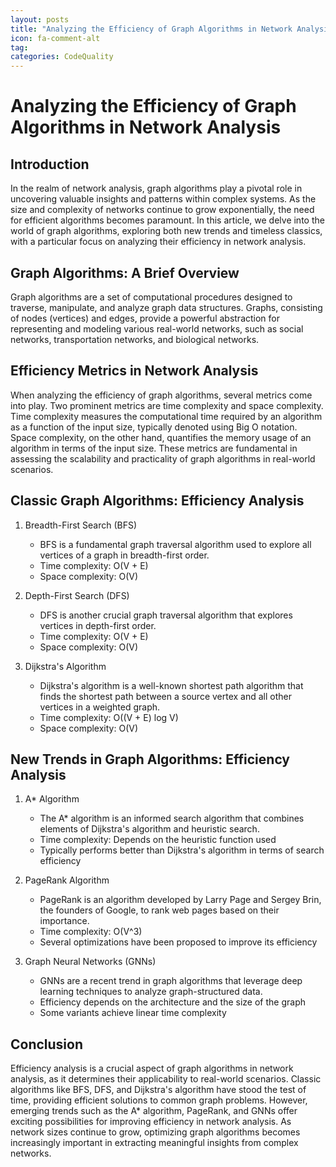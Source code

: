 ```yaml
---
layout: posts
title: "Analyzing the Efficiency of Graph Algorithms in Network Analysis"
icon: fa-comment-alt
tag:      
categories: CodeQuality
---
```



# Analyzing the Efficiency of Graph Algorithms in Network Analysis

## Introduction
In the realm of network analysis, graph algorithms play a pivotal role in uncovering valuable insights and patterns within complex systems. As the size and complexity of networks continue to grow exponentially, the need for efficient algorithms becomes paramount. In this article, we delve into the world of graph algorithms, exploring both new trends and timeless classics, with a particular focus on analyzing their efficiency in network analysis.

## Graph Algorithms: A Brief Overview
Graph algorithms are a set of computational procedures designed to traverse, manipulate, and analyze graph data structures. Graphs, consisting of nodes (vertices) and edges, provide a powerful abstraction for representing and modeling various real-world networks, such as social networks, transportation networks, and biological networks.

## Efficiency Metrics in Network Analysis
When analyzing the efficiency of graph algorithms, several metrics come into play. Two prominent metrics are time complexity and space complexity. Time complexity measures the computational time required by an algorithm as a function of the input size, typically denoted using Big O notation. Space complexity, on the other hand, quantifies the memory usage of an algorithm in terms of the input size. These metrics are fundamental in assessing the scalability and practicality of graph algorithms in real-world scenarios.

## Classic Graph Algorithms: Efficiency Analysis
1. Breadth-First Search (BFS)
   - BFS is a fundamental graph traversal algorithm used to explore all vertices of a graph in breadth-first order.
   - Time complexity: O(V + E)
   - Space complexity: O(V)

2. Depth-First Search (DFS)
   - DFS is another crucial graph traversal algorithm that explores vertices in depth-first order.
   - Time complexity: O(V + E)
   - Space complexity: O(V)

3. Dijkstra's Algorithm
   - Dijkstra's algorithm is a well-known shortest path algorithm that finds the shortest path between a source vertex and all other vertices in a weighted graph.
   - Time complexity: O((V + E) log V)
   - Space complexity: O(V)

## New Trends in Graph Algorithms: Efficiency Analysis
1. A* Algorithm
   - The A* algorithm is an informed search algorithm that combines elements of Dijkstra's algorithm and heuristic search.
   - Time complexity: Depends on the heuristic function used
   - Typically performs better than Dijkstra's algorithm in terms of search efficiency

2. PageRank Algorithm
   - PageRank is an algorithm developed by Larry Page and Sergey Brin, the founders of Google, to rank web pages based on their importance.
   - Time complexity: O(V^3)
   - Several optimizations have been proposed to improve its efficiency

3. Graph Neural Networks (GNNs)
   - GNNs are a recent trend in graph algorithms that leverage deep learning techniques to analyze graph-structured data.
   - Efficiency depends on the architecture and the size of the graph
   - Some variants achieve linear time complexity

## Conclusion
Efficiency analysis is a crucial aspect of graph algorithms in network analysis, as it determines their applicability to real-world scenarios. Classic algorithms like BFS, DFS, and Dijkstra's algorithm have stood the test of time, providing efficient solutions to common graph problems. However, emerging trends such as the A* algorithm, PageRank, and GNNs offer exciting possibilities for improving efficiency in network analysis. As network sizes continue to grow, optimizing graph algorithms becomes increasingly important in extracting meaningful insights from complex networks.
